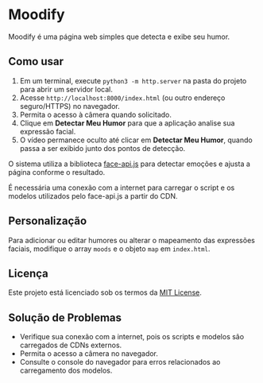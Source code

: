 # Moodify

Moodify é uma página web simples que detecta e exibe seu humor.

## Como usar

1. Em um terminal, execute `python3 -m http.server` na pasta do projeto para abrir um servidor local.
2. Acesse `http://localhost:8000/index.html` (ou outro endereço seguro/HTTPS) no navegador.
3. Permita o acesso à câmera quando solicitado.
4. Clique em **Detectar Meu Humor** para que a aplicação analise sua expressão facial.
5. O vídeo permanece oculto até clicar em **Detectar Meu Humor**, quando passa a ser exibido junto dos pontos de detecção.

O sistema utiliza a biblioteca [face-api.js](https://github.com/justadudewhohacks/face-api.js) para detectar emoções e ajusta a página conforme o resultado.

É necessária uma conexão com a internet para carregar o script e os modelos utilizados pelo face-api.js a partir do CDN.

## Personalização

Para adicionar ou editar humores ou alterar o mapeamento das expressões faciais, modifique o array `moods` e o objeto `map` em `index.html`.

## Licença

Este projeto está licenciado sob os termos da [MIT License](LICENSE).

## Solução de Problemas

- Verifique sua conexão com a internet, pois os scripts e modelos são carregados de CDNs externos.
- Permita o acesso a câmera no navegador.
- Consulte o console do navegador para erros relacionados ao carregamento dos modelos.
